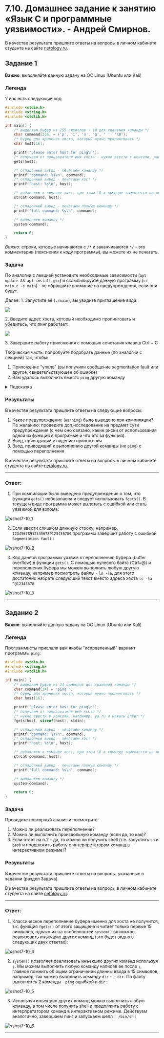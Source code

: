 
# 7.10. Домашнее задание к занятию «Язык С и программные уязвимости». - Андрей Смирнов.

В качестве результата пришлите ответы на вопросы в личном кабинете студента на сайте [netology.ru](https://netology.ru).

## Задание 1

**Важно**: выполняйте данную задачу на ОС Linux (Ubuntu или Kali)

### Легенда

У вас есть следующий код:
```c
#include <stdio.h>
#include <string.h>
#include <stdlib.h>

int main() {
    /* выделяем буфер из 255 символов + \0 для хранения команды */
    char command[256] = {'p', 'i', 'n', 'g', ' ', '\0'};
    /* буфер для хранения хоста, который нужно пропинговать */
    char host[16];

    printf("please enter host for ping\n");
    /* получаем от пользователя имя хоста - нужно ввести в консоли, например, ya.ru и нажать Enter */
    gets(host);

    /* отладочный вывод - печатаем команду */
    printf("command: %s\n", command);
    /* отладочный вывод - печатаем хост */
    printf("host: %s\n", host);

    /* добавляем к команде хост, при этом \0 в команде заменяется на первый символ из host */
    strcat(command, host);

    /* отладочный вывод - печатаем полную команду */
    printf("full command: %s\n", command);

    /* выполняем команду */
    system(command);

    return 0;
}
```

*Важно*: строки, которые начинаются с `/*` и заканчиваются `*/` - это комментарии (пояснения к коду программы), вы можете их не печатать.

### Задача

По аналогии с лекцией установите необходимые зависимости (`apt update && apt install gcc`) и скомпилируйте данную программу (`cc main.c -o main`) - не обращайте внимание на предупреждения, если они будут.

Далее:
1\. Запустите её (`./main`), вы увидите приглашение вида:

![](pic/input.png)

2\. Введите адрес хоста, который необходимо пропинговать и убедитесь, что пинг работает:

![](pic/ping.png)

3\. Завершите работу приложения с помощью сочетания клавиш Ctrl + C

Творческая часть: попробуйте подобрать данные (по аналогии с лекцией) так, чтобы:
1. Приложение "упало" (вы получили сообщение segmentation fault или другое, свидетельствующее об ошибке)
1. Вам удалось выполнить вместо `ping` другую команду

<details>
<summary>Подсказка</summary>

Начните вводить по одному символу, пока не увидите, что команда `ping` вдруг заменилась на нужную вам (см. вывод `printf("full command: %s\n", command);`).
</details>

### Результаты

В качестве результата пришлите ответы на следующие вопросы:
1. Какое предупреждение (`Warning`) было выведено при компиляции? По желанию: проведите доп.исследование на предмет сути предупреждения (с чем оно связано, какие риски от использования одной из функций в программе и что это за функция).
1. Ввод, приводящий к падению приложения
1. Ввод, приводящий к выполнению другой команды (не `ping`) с помощью переполнения 

В качестве результата пришлите ответы на вопросы в личном кабинете студента на сайте [netology.ru](https://netology.ru).


----

### Ответ:


1. При компиляции было выведено предупреждение о том, что функция `gets()` небезопасна и следует использовать `fgets()`. В текущем виде программа может вылетать с ошибкой или стать уязвимой для взлома:


![sshot7-10_1](img/7_10-1.jpg)


2. Если ввести слишком длинную строку, например, `123456789123456789123456789` программа завершит работу с ошибкой `Segmentation fault` :


![sshot7-10_2](img/7_10-2.jpg)


3. Код данной программы уязвим к переполнению буфера (buffer overflow) в функции `gets()`. С помощью нулевого байта (Ctrl+@) и переполнения буфера мы можем выполнить любую другую команду, например посмотреть файлы - `ls -la`, для этого достаточно набрать следующий текст вместо адреса хоста `ls -la ^@12345678`:


![sshot7-10_3](img/7_10-3.jpg)



----




## Задание 2

**Важно**: выполняйте данную задачу на ОС Linux (Ubuntu или Kali)

### Легенда

Программисты прислали вам якобы "исправленный" вариант программы `ping`:
```c
#include <stdio.h>
#include <string.h>
#include <stdlib.h>

int main() {
    /* выделяем буфер из 24 символов для хранения команды */
    char command[24] = "ping ";
    /* буфер для хранения хоста, который нужно пропинговать */
    char host[16];

    printf("please enter host for ping\n");
    /* получаем от пользователя имя хоста */
    /* нужно ввести в консоли, например, ya.ru и нажать Enter */
    fgets(host, sizeof(host), stdin);

    /* отладочный вывод - печатаем команду */
    printf("command: %s\n", command);
    /* отладочный вывод - печатаем хост */
    printf("host: %s\n", host);

    /* добавляем к команде хост, при этом \0 в команде заменяется на первый символ из host */
    strcat(command, host);

    /* отладочный вывод - печатаем полную команду */
    printf("full command: %s\n", command);

    /* выполняем команду */
    system(command);

    return 0;
}
```

### Задача

Проведите повторный анализ и посмотрите:
1. Можно ли реализовать переполнение?
1. Можно ли выполнить произвольную команду (если да, то как)?
1. Если ответ на п.2 - да, то можно ли получить shell (т.е. запустить `sh` и `bash` и продолжить работу с интерпретатором команд в интерактивном режиме)?

### Результаты

В качестве результата пришлите ответы на вопросы, указанные в задании (раздел Задача).

В качестве результата пришлите ответы на вопросы в личном кабинете студента на сайте [netology.ru](https://netology.ru).


----

### Ответ:



1. Классическое переполнение буфера именно для хоста не получится, т.к. функция `fgets()` от этого защищена и читает только первые 15 символов, однако из-за особенностей `system()` возможно реализовать инъекцию других команд (это будет видно в следующих двух ответах): 


![sshot7-10_4](img/7_10-4.jpg)


2. `system()` позволяет реализовать инъекцию других команд используя `;`. Мы можем выполнить любую команду написав ее после `;`, главное помнить об ощем ограничении длинны ввода в 15 символов, например, так можно выполнить команду `dir` - `; dir`. По факту выполнится 2 команды - `ping` ошибкой и `dir` :


![sshot7-10_5](img/7_10-5.jpg)


3. Используя инъекцию других команд можно выполнить любую команду, в том числе получить shell и продолжить работу с интерпретатором команд в интерактивном режиме. Действуем аналогично, завершаем пинг и запускаем шелл `; /bin/sh` :


![sshot7-10_6](img/7_10-6.jpg)


----
